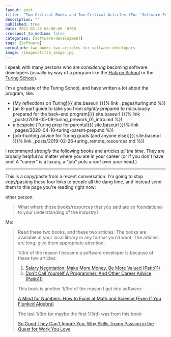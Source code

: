 ```yaml
---
layout: post
title:  "Two Critical Books and Two Critical Articles (For 'Software People')"
description: ""
published: true
date: 2021-01-26 06:00:00 -0700
crosspost_to_medium: false
categories: [software-development]
tags: [software]
permalink: two-books-two-articles-for-software-developers
image: /images/title_image.jpg
---
```


I speak with many persons who are _considering_ becoming software developers (usually by way of a program like the [Flatiron School](https://www.coursereport.com/schools/flatiron-school) or the [Turing School](https://www.coursereport.com/schools/turing#/reviews)).

I'm a graduate of the Turing School, and have written a lot about the program, like: 
- [My reflections on Turing]({{ site.baseurl }}{% link _pages/turing.md %})
- [an 8-part guide to take you from _slightly_ prepared to ridiculously prepared for the back-end program]({{ site.baseurl }}{% link _posts/2019-05-09-turing_prework_01_intro.md %})
- a bespoke [Turing prep for parents]({{ site.baseurl }}{% link _pages/2020-04-10-turing-parent-prep.md %})
- [job-hunting advice for Turing grads (and anyone else)]({{ site.baseurl }}{% link _posts/2019-02-26-turing_remote_resources.md %})

I recommend _strongly_ the following books and articles _all the time_. They are broadly helpful no matter where you are in your career (or if you don't have one! A "career" is a luxury, a "job" puts a roof over your head.)

--------------------

This is a copy/paste from a recent conversation. I'm going to stop copy/pasting these four links to people all the dang time, and instead send them to this page you're reading right now:

other person: 
> What where those books/resources that you said are so foundational to your understanding of the industry?

Me: 
> Read these two books, and these two articles. The books are available at your local library in any format you'd want. The articles are long, give them appropriate attention:
> 
> 1/3rd of the reason I became a software developer is because of these two articles:
> 
> 1. [Salary Negotiation: Make More Money, Be More Valued (Patio11)](https://www.kalzumeus.com/2012/01/23/salary-negotiation/)
> 1. [Don't Call Yourself A Programmer, And Other Career Advice (Patio11)](https://www.kalzumeus.com/2011/10/28/dont-call-yourself-a-programmer/)
> 
> This book is another 1/3rd of the reason I got into software:
> 
> [A Mind for Numbers: How to Excel at Math and Science (Even If You Flunked Algebra) ](https://www.goodreads.com/book/show/18693655-a-mind-for-numbers)
> 
> The last 1/3rd (or maybe the first 1/3rd) was from this book:
> 
> [So Good They Can't Ignore You: Why Skills Trump Passion in the Quest for Work You Love](https://www.goodreads.com/book/show/13525945-so-good-they-can-t-ignore-you)


